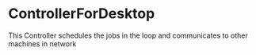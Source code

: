 # ControllerForDesktop
This Controller schedules the jobs in the loop and communicates to other machines in network
